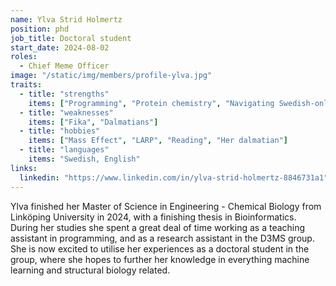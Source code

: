 ```yaml
---
name: Ylva Strid Holmertz
position: phd
job_title: Doctoral student
start_date: 2024-08-02
roles: 
  - Chief Meme Officer
image: "/static/img/members/profile-ylva.jpg"
traits:
  - title: "strengths"
    items: ["Programming", "Protein chemistry", "Navigating Swedish-only call menus"]
  - title: "weaknesses"
    items: ["Fika", "Dalmatians"]
  - title: "hobbies"
    items: ["Mass Effect", "LARP", "Reading", "Her dalmatian"]
  - title: "languages"
    items: "Swedish, English"
links:
  linkedin: "https://www.linkedin.com/in/ylva-strid-holmertz-8846731a1"
---
```


Ylva finished her Master of Science in Engineering - Chemical Biology from Linköping University in 2024, with a finishing thesis in Bioinformatics. During her studies she spent a great deal of time working as a teaching assistant in programming, and as a research assistant in the D3MS group. She is now excited to utilise her experiences as a doctoral student in the group, where she hopes to further her knowledge in everything machine learning and structural biology related. 
